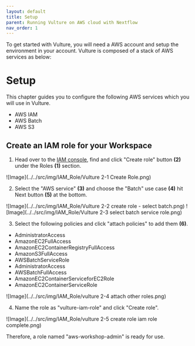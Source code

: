 ```yaml
---
layout: default
title: Setup
parent: Running Vulture on AWS cloud with Nextflow
nav_order: 1
---
```


To get started with Vulture, you will need a AWS account and setup the environment in your account. Vulture is composed of a stack of AWS services as below:


# Setup
This chapter guides you to configure the following AWS services which you will use in Vulture. 
- AWS IAM
- AWS Batch
- AWS S3

## Create an IAM role for your Workspace

1. Head over to the [IAM console](https://console.aws.amazon.com/iam/home), find and click "Create role" button **(2)** under the Roles **(1)** section.

![Image](../../src/img/IAM_Role/Vulture 2-1 Create Role.png)

2. Select the "AWS service" **(3)** and choose the "Batch" use case **(4)** hit Next button **(5)** at the bottom.

![Image](../../src/img/IAM_Role/Vulture 2-2 create role - select batch.png)
![Image](../../src/img/IAM_Role/Vulture 2-3 select batch service role.png)

3. Select the following policies and click "attach policies" to add them **(6)**.

- AdministratorAccess
- AmazonEC2FullAccess
- AmazonEC2ContainerRegistryFullAccess
- AmazonS3FullAccess
- AWSBatchServiceRole
- AdministratorAccess
- AWSBatchFullAccess
- AmazonEC2ContainerServiceforEC2Role
- AmazonEC2ContainerServiceRole

![Image](../../src/img/IAM_Role/vulture 2-4 attach other roles.png)

4. Name the role as "vulture-iam-role" and click "Create role".

![Image](../../src/img/IAM_Role/vulture 2-5 create role iam role complete.png)


Therefore, a role named "aws-workshop-admin" is ready for use.
